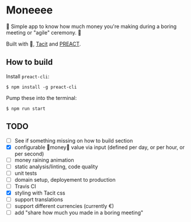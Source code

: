 # Moneeee

💸 Simple app to know how much money you're making during a boring meeting or "agile" ceremony. 💸

Built with 💖, [Tacit](https://yegor256.github.io/tacit/) and [PREACT](https://preactjs.com).

## How to build

Install `preact-cli`:
```
$ npm install -g preact-cli
```

Pump these into the terminal:
```
$ npm run start
```

## TODO

- [ ] See if something missing on how to build section
- [x] configurable 💸money💸 value via input (defined per day, or per hour, or per second)
- [ ] money raining animation
- [ ] static analysis/linting, code quality
- [ ] unit tests
- [ ] domain setup, deployement to production
- [ ] Travis CI
- [x] styling with Tacit css
- [ ] support translations
- [ ] support different currencies (currently €)
- [ ] add "share how much you made in a boring meeting"
